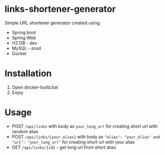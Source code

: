 # links-shortener-generator
Simple URL shortener generator created using:
* Spring boot
* Spring Web
* H2 DB - dev
* MySQL - prod
* Docker



# Installation
1. Open docker-build.bat
2. Enjoy

# Usage
* POST `/api/links` with body as `your_long_url` for creating short url with random alias
* POST `/api/links/{your_alias}` with body as `"alias": "your_alias" and "url": "your_long_url"` for creating short url with your alias
* GET `/api/links/{id}` - get long url from short alias
